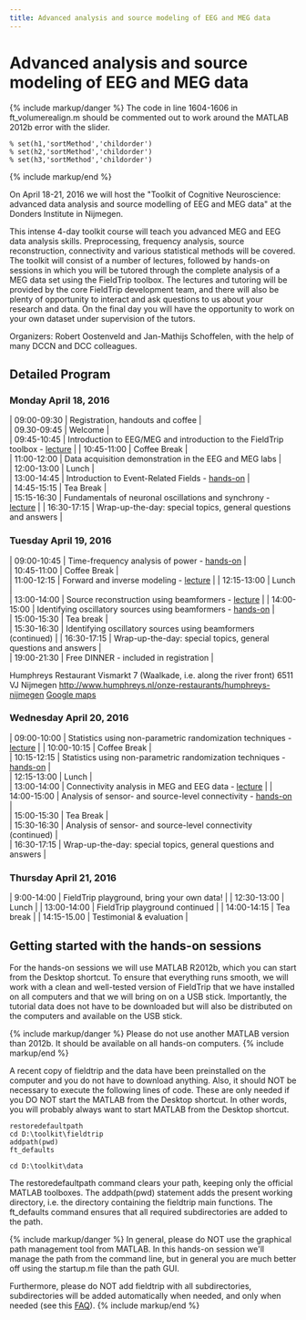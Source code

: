 ```yaml
---
title: Advanced analysis and source modeling of EEG and MEG data
---
```


# Advanced analysis and source modeling of EEG and MEG data

{% include markup/danger %}
The code in line 1604-1606 in ft_volumerealign.m should be commented out to work around the MATLAB 2012b error with the slider.

    % set(h1,'sortMethod','childorder')
    % set(h2,'sortMethod','childorder')
    % set(h3,'sortMethod','childorder')
{% include markup/end %}

On April 18-21, 2016 we will host the "Toolkit of Cognitive Neuroscience: advanced data analysis and source modelling of EEG and MEG data" at the Donders Institute in Nijmegen.

This intense 4-day toolkit course will teach you advanced MEG and EEG data analysis skills. Preprocessing, frequency analysis, source reconstruction, connectivity and various statistical methods will be covered. The toolkit will consist of a number of lectures, followed by hands-on sessions in which you will be tutored through the complete analysis of a MEG data set using the FieldTrip toolbox. The lectures and tutoring will be provided by the core FieldTrip development team, and there will also be plenty of opportunity to interact and ask questions to us about your research and data. On the final day you will have the opportunity to work on your own dataset under supervision of the tutors.

Organizers: Robert Oostenveld and Jan-Mathijs Schoffelen, with the help of many DCCN and DCC colleagues.  

## Detailed Program

### Monday April 18, 2016

 | 09:00-09:30 | Registration, handouts and coffee                                                                                    |  
 | 09.30-09:45 | Welcome                                                                                                              |  
 | 09:45-10:45 | Introduction to EEG/MEG and introduction to the FieldTrip toolbox - [lecture](/assets/pdf/workshop/toolkit2016/introduction.pdf) |
 | 10:45-11:00 | Coffee Break                                                                                                         |  
 | 11:00-12:00 | Data acquisition demonstration in the EEG and MEG labs                                                               |  
 | 12:00-13:00 | Lunch                                                                                                                |  
 | 13:00-14:45 | Introduction to Event-Related Fields - [hands-on](/tutorial/eventrelatedaveraging)    |  
 | 14:45-15:15 | Tea Break                                                                                                            |  
 | 15:15-16:30 | Fundamentals of neuronal oscillations and synchrony - [lecture](/assets/pdf/workshop/toolkit2016/frequencyanalysis.pdf) |
 | 16:30-17:15 | Wrap-up-the-day: special topics, general questions and answers                                                       |         

### Tuesday April 19, 2016

 | 09:00-10:45 | Time-frequency analysis of power - [hands-on](/tutorial/timefrequencyanalysis)                                      |  
 | 10:45-11:00 | Coffee Break                                                                                                        |  
 | 11:00-12:15 | Forward and inverse modeling - [lecture](/assets/pdf/workshop/toolkit2016/forwinv.pdf)                              |
 | 12:15-13:00 | Lunch                                                                                                               |  
 | 13:00-14:00 | Source reconstruction using beamformers - [lecture](/assets/pdf/workshop/toolkit2016/beamforming.pdf)               |
 | 14:00-15:00 | Identifying oscillatory sources using beamformers - [hands-on](/tutorial/beamformer)                                |  
 | 15:00-15:30 | Tea break                                                                                                           |  
 | 15:30-16:30 | Identifying oscillatory sources using beamformers (continued)                                                       |
 | 16:30-17:15 | Wrap-up-the-day: special topics, general questions and answers                                                      |  
 | 19:00-21:30 | Free DINNER - included in registration                                                                              |         

Humphreys Restaurant
Vismarkt 7 (Waalkade, i.e. along the river front)
6511 VJ Nijmegen
<http://www.humphreys.nl/onze-restaurants/humphreys-nijmegen>
[Google maps](https://www.google.nl/maps/place/Humphrey's+Restaurant/@51.849361,5.865258,17z/data=!4m7!1m4!3m3!1s0x47c70846a3920f8b/0x9fa5f2e2c6e3c91a!2sHumphrey's+Restaurant!3b1!3m1!1s0x47c70846a3920f8b/0x9fa5f2e2c6e3c91a?hl=nl)

### Wednesday April 20, 2016

 | 09:00-10:00 | Statistics using non-parametric randomization techniques  - [lecture](/assets/pdf/workshop/toolkit2016/statistics.pdf) |
 | 10:00-10:15 | Coffee Break                                                                                                           |  
 | 10:15-12:15 | Statistics using non-parametric randomization techniques -  [hands-on](/tutorial/cluster_permutation_timelock)         |  
 | 12:15-13:00 | Lunch                                                                                                                  |  
 | 13:00-14:00 | Connectivity analysis in MEG and EEG data - [lecture](/assets/pdf/workshop/toolkit2016/connectivity.pdf)               |
 | 14:00-15:00 | Analysis of sensor- and source-level connectivity - [hands-on](/tutorial/connectivity)                                 |  
 | 15:00-15:30 | Tea Break                                                                                                              |  
 | 15:30-16:30 | Analysis of sensor- and source-level connectivity (continued)                                                          |  
 | 16:30-17:15 | Wrap-up-the-day: special topics, general questions and answers                                                         |         

### Thursday April 21, 2016

 | 9:00-14:00  | FieldTrip playground, bring your own data! |
 | 12:30-13:00 | Lunch                                      |
 | 13:00-14:00 | FieldTrip playground continued             |
 | 14:00-14:15 | Tea break                                  |
 | 14:15-15.00 | Testimonial & evaluation                   |

## Getting started with the hands-on sessions

For the hands-on sessions we will use MATLAB R2012b, which you can start from the Desktop shortcut. To ensure that everything runs smooth, we will work with a clean and well-tested version of FieldTrip that we have installed on all computers and that we will bring on on a USB stick. Importantly, the tutorial data does not have to be downloaded but will also be distributed on the computers and available on the USB stick.

{% include markup/danger %}
Please do not use another MATLAB version than 2012b. It should be available on all hands-on computers.
{% include markup/end %}

A recent copy of fieldtrip and the data have been preinstalled on the computer and you do not have to download anything. Also, it should NOT be necessary to execute the following lines of code. These are only needed if you DO NOT start the MATLAB from the Desktop shortcut. In other words, you will probably always want to start MATLAB from the Desktop shortcut.

    restoredefaultpath
    cd D:\toolkit\fieldtrip
    addpath(pwd)
    ft_defaults

    cd D:\toolkit\data

The restoredefaultpath command clears your path, keeping only the official MATLAB toolboxes. The addpath(pwd) statement adds the present working directory, i.e. the directory containing the fieldtrip main functions. The ft_defaults command ensures that all required subdirectories are added to the path.

{% include markup/danger %}
In general, please do NOT use the graphical path management tool from MATLAB. In this hands-on session we'll manage the path from the command line, but in general you are much better off using the startup.m file than the path GUI.

Furthermore, please do NOT add fieldtrip with all subdirectories, subdirectories will be added automatically when needed, and only when needed (see this [FAQ](/faq/should_i_add_fieldtrip_with_all_subdirectories_to_my_matlab_path)).
{% include markup/end %}

